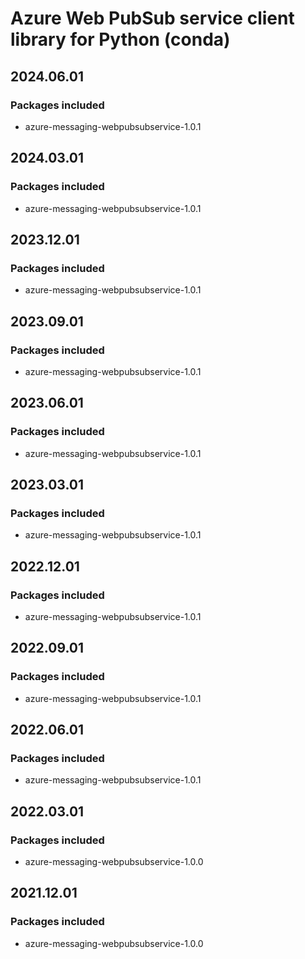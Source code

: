 # Azure Web PubSub service client library for Python (conda)

## 2024.06.01

### Packages included

- azure-messaging-webpubsubservice-1.0.1

## 2024.03.01

### Packages included

- azure-messaging-webpubsubservice-1.0.1

## 2023.12.01

### Packages included

- azure-messaging-webpubsubservice-1.0.1

## 2023.09.01

### Packages included

- azure-messaging-webpubsubservice-1.0.1

## 2023.06.01

### Packages included

- azure-messaging-webpubsubservice-1.0.1

## 2023.03.01

### Packages included

- azure-messaging-webpubsubservice-1.0.1

## 2022.12.01

### Packages included

- azure-messaging-webpubsubservice-1.0.1

## 2022.09.01

### Packages included

- azure-messaging-webpubsubservice-1.0.1

## 2022.06.01

### Packages included

- azure-messaging-webpubsubservice-1.0.1

## 2022.03.01

### Packages included

- azure-messaging-webpubsubservice-1.0.0

## 2021.12.01

### Packages included

- azure-messaging-webpubsubservice-1.0.0
